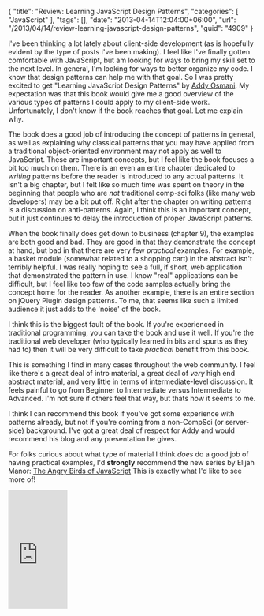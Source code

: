{
	"title": "Review: Learning JavaScript Design Patterns",
	"categories": [
		"JavaScript"
	],
	"tags": [],
	"date": "2013-04-14T12:04:00+06:00",
	"url": "/2013/04/14/review-learning-javascript-design-patterns",
	"guid": "4909"
}

I've been thinking a lot lately about client-side development (as is hopefully evident by the type of posts I've been making). I feel like I've finally gotten comfortable with JavaScript, but am looking for ways to bring my skill set to the next level. In general, I'm looking for ways to better organize my code. I know that design patterns can help me with that goal. So I was pretty excited to get "Learning JavaScript Design Patterns" by <a href="http://addyosmani.com/blog/">Addy Osmani</a>. My expectation was that this book would give me a good overview of the various types of patterns I could apply to my client-side work. Unfortunately, I don't know if the book reaches that goal. Let me explain why.
<!--more-->
The book does a good job of introducing the concept of patterns in general, as well as explaining why classical patterns that you may have applied from a traditional object-oriented environment may not apply as well to JavaScript. These are important concepts, but I feel like the book focuses a bit too much on them. There is an even an entire chapter dedicated to <i>writing</i> patterns before the reader is introduced to any actual patterns. It isn't a big chapter, but I felt like so much time was spent on theory in the beginning that people who are <i>not</i> traditional comp-sci folks (like many web developers) may be a bit put off. Right after the chapter on writing patterns is a discussion on anti-patterns. Again, I think this is an important concept, but it just continues to delay the introduction of proper JavaScript patterns. 

When the book finally does get down to business (chapter 9), the examples are both good and bad. They are good in that they demonstrate the concept at hand, but bad in that there are very few <i>practical</i> examples. For example, a basket module (somewhat related to a shopping cart) in the abstract isn't terribly helpful. I was really hoping to see a full, if short, web application that demonstrated the pattern in use. I know "real" applications can be difficult, but I feel like too few of the code samples actually bring the concept home for the reader. As another example, there is an entire section on jQuery Plugin design patterns. To me, that seems like such a limited audience it just adds to the 'noise' of the book. 

I think this is the biggest fault of the book. If you're experienced in traditional programming, you can take the book and use it well. If you're the traditional web developer (who typically learned in bits and spurts as they had to) then it will be very difficult to take <i>practical</i> benefit from this book. 

This is something I find in many cases throughout the web community. I feel like there's a great deal of intro material, a great deal of <i>very</i> high end abstract material, and very little in terms of intermediate-level discussion. It feels painful to go from Beginner to Intermediate versus Intermediate to Advanced. I'm not sure if others feel that way, but thats how it seems to me.

I think I can recommend this book if you've got some experience with patterns already, but not if you're coming from a non-CompSci (or server-side) background. I've got a great deal of respect for Addy and would recommend his blog and any presentation he gives. 

For folks curious about what type of material I think <i>does</i> do a good job of having practical examples, I'd <strong>strongly</strong> recommend the new series by Elijah Manor: <a href="http://www.elijahmanor.com/2013/03/angry-birds-of-javascript-series.html">The Angry Birds of JavaScript</a> This is exactly what I'd like to see more of!

<iframe src="http://rcm-na.amazon-adsystem.com/e/cm?t=raymondcamden-20&o=1&p=8&l=as1&asins=1449331815&nou=1&ref=qf_sp_asin_til&fc1=000000&IS2=1&lt1=_top&m=amazon&lc1=0000FF&bc1=000000&bg1=FFFFFF&f=ifr" style="width:120px;height:240px;" scrolling="no" marginwidth="0" marginheight="0" frameborder="0"></iframe>